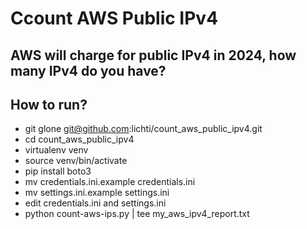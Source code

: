 # Ccount AWS Public IPv4

## AWS will charge for public IPv4 in 2024, how many IPv4 do you have?

## How to run?

- git glone git@github.com:lichti/count_aws_public_ipv4.git
- cd count_aws_public_ipv4
- virtualenv venv
- source venv/bin/activate
- pip install boto3
- mv credentials.ini.example credentials.ini
- mv settings.ini.example settings.ini
- edit credentials.ini and settings.ini
- python count-aws-ips.py | tee my_aws_ipv4_report.txt